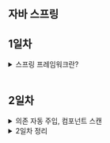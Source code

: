 ## 자바 스프링


## 1일차
<details>
<summary>스프링 프레임워크란?</summary>
<h3>1. 스프링 프레임 워크란?</h3>
Spring Framework

1. 의존 주입(Dependency Inject : DI)
    - 의존성 (Dependency)<br>
        - 객체지향적인 관리 / 객체 관리
2. AOP(Aspect-Oriented Programming) 지원 : 프록시(Proxy)
3. MVC 웹 프레임워크 제공
4. JDBC, JPA 연동, 선언적 트랜잭션 처리 등 DB 연동 지원
    - JPA(Java Persistence API - ORM 표준 설계)
5. 스프링 데이터,  스프링 시큐리티, 스프링 배치

<h3>2. 스프링 프로젝트 생성하기</h3>
- spring-context<br>

<h3>3. 스프링은 객체 컨테이너</h3>
1. IoC - Inversion Of Control : 제어의 역전
    - 개발자가 해야되는 객체의 관리 -> 스프링 컨테이너가 대신 수행
2. 다양한 방식으로 객체 관리
    - 모든 관리 객체가 싱글턴 객체(동일 객체)

<h3>4. 스프링 DI(Dependency Injection - 의존주입)</h3>
1. 의존 (Dependency)
    - 협동, 상호작용
2. DI를 통한 의존 처리
3. DI와 의존 객체 변경의 유연함

<h3>5. 객체 조합기</h3>

<h3>스프링 DI 설정 및 사용</h3>

1. 스프링을 이용한 객체 조립과 사용
2. DI 방식 1 : 생성자 방식
3. DI 방식2 : 세터 메서드 방식
4. @Configuration
5. @Bean
   - getBean
6. 두 개 이상의 설정 파일 사용하기
1) 생성자 매개변수
2) @Import
</details>

<br>

## 2일차
<details>
<summary>의존 자동 주입, 컴포넌트 스캔</summary>

<h3>의존 자동 주입</h3>
1. @Autowired
    - 멤버 변수
    - setter 메서드 : 의존성을 주입, 호출
    - Optional 멤버 변수, setter 메서드의 매개변수
      - @Autowired 애노테이션을 사용하지 않고 자동 주입
         : 컴포넌트 스캔
         : 생성자 매개변수에 의존 객체를 정의, 기본 생성자 X
         : Lombok - @RequiredArgsConstructor

   참고)
   class Optional<T> {
   ....
   private final T value;
   ..
   }

2. 일치하는 빈이 없는 경우
3. @Qualifier
   - 의존성 주입을 할 의존성 객체 지정
4. 빈 이름과 기본 한정자

5. @Autowired 애노테이션의 필수 여부
   required=false : 의존하고 있는 객체가 스프링 컨테이너에 없으면 메서드 호출 X

   @Nullable : setter 메서드는 호출, 의존하는 객체가 없으면 null 을 주입

<h3>컴포넌트 스캔</h3>
   - 지정된 특정 패키지의 범위의 특정 애노테이션이 정의된 클래스를 자동 빈으로 생성
1. @Component
2. @ComponentScan
3. 기본 스캔 대상 - 암기!!!
   - @Component
   - @Service
   - @Inject
   - @Configuration
   - @Controller
   - @RestController
   - @Repository
   - @ControllerAdvice
   - @RestControllerAdvice
   - @Aspect
4. 컴포넌트 스캔에 따른 충돌 처리
* 빈의 이름 클래스명에서 앞자만 소문자 (패키지명은 고려X)
    - 빈 이름 충돌
      - 기본 스캔 대상 애노테이션에 value 속성에 빈의 이름을 직접 지정
    - 수동 등록한 빈과 충돌
      - 수동 등록한 빈이 우선
    - excludeFilters
      - FilterType
        - .ANNOTATION : 특정 애노테이션이 있는 클래스는 스캔범위에서 제외(기본값)
        - .ASSIGNABLE_TYPE : 특정 클래스, 인터페이스 ...
        - .ASPECTJ : ANT 패턴 - aspectjweaver
        - .REGEX : 정규표현식 패턴

<h3>빈 라이프 사이클과 범위</h3>
1. 컨테이너 초기화 : 빈 객체의 생성, 의존 주입, 초기화

2. 컨테이너 종료 : 빈 객체의 소멸

3. 빈 객체의 라이프 사이클
   - 객체 생성 -> 의존 설정 -> 초기화 -> 소멸
   - InitializingBean 인터페이스
     - afterPropertiesSet(....) : 초기화 단계 호출
   - DisposableBean
     - destroy() : 소멸 단계 전에 호출
       - 자원해제에 대한 처리를 주로 정의...
> 직접 정의한 클래스에서만 사용 가능

4. 빈 객체의 초기화와 소멸 : 커스텀 메서드
   - initMethod
   - destroyMethod

5. 빈 객체의 생성과 관리 범위
    - 싱글톤 : 기본<br>
@Scope
    - singleton : 기본값
    - prototype : 객체를 조회할 때마다 새로운 객체를 생성
</details>
<details>
<summary>2일차 정리</summary>
1. 의존성 자동 주입 - @Autowired

    1) 멤버 변수
    2) setter 메서드
    3) Optional
    4) @Autowired 애노테이션을 사용하지 않고 의존성 주입
        - 컴포넌트 스캔으로 자동 빈
        - 생성자 매개변수 + 기본 생성자 X
        - Lombok::@RequiredArgsConstructor
            - 멤버 변수가 final이고 초기화 X
            - @NonNull
<h3>기본 스캔 범위 애노테이션</h3>
    - @Component<br>
    - @Service<br>
    - @Inject<br>
    - @Configuration<br>
    - @Controller<br>
    - @RestController<br>
    - @Repository<br>
    - @ControllerAdvice<br>
    - @RestControllerAdvice<br>
    - @Aspect